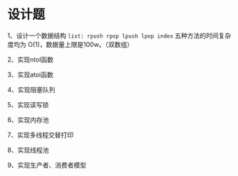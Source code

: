 # 设计题

1、设计一个数据结构 `list: rpush rpop lpush lpop index` 五种方法的时间复杂度均为 O\(1\)，数据量上限是100w。（双数组）

2、实现ntol函数

3、实现atoi函数

4、实现阻塞队列

5、实现读写锁

6、实现内存池

7、实现多线程交替打印

8、实现线程池

9、实现生产者、消费者模型

